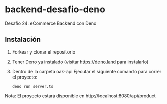 # backend-desafio-deno

Desafio 24: eCommerce Backend con Deno

## Instalación

1. Forkear y clonar el repositorio

2. Tener Deno ya instalado (visitar https://deno.land para instalarlo) 

3. Dentro de la carpeta oak-api Ejecutar el siguiente comando para correr el proyecto:

   ```
   deno run server.ts
   ```

Nota: El proyecto estará disponible en http://localhost:8080/api/product
